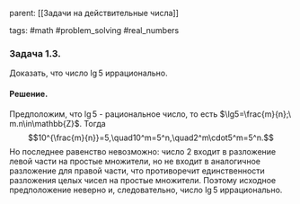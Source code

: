 parent: [[Задачи на действительные числа]]

tags: #math #problem_solving #real_numbers 

### Задача 1.3.

Доказать, что число $\lg5$ иррационально.
#### Решение.

Предположим, что $\lg5$ - рациональное число, то есть $\lg5=\frac{m}{n};\ m.n\in\mathbb{Z}$. Тогда $$10^{\frac{m}{n}}=5,\quad10^m=5^n,\quad2^m\cdot5^m=5^n.$$Но последнее равенство невозможно: число $2$ входит в разложение левой части на простые множители, но не входит в аналогичное разложение для правой части, что противоречит единственности разложения целых чисел на простые множители. Поэтому исходное предположение неверно и, следовательно, число $\lg5$ иррационально.